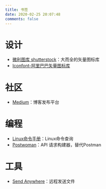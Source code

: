 ```yaml
---
title: 书签
date: 2020-02-25 20:07:48
comments: false
---
```


# 设计
- [微利图库 shutterstock](https://www.shutterstock.com/)：大而全的矢量图标库
- [Iconfont-阿里巴巴矢量图标库](https://www.iconfont.cn/)

# 社区
- [Medium](https://medium.com/)：博客发布平台

# 编程
- [Linux命令手册](https://man.linuxde.net/)：Linux命令查询
- [Postwoman](https://postwoman.io/)：API 请求构建器，替代Postman

# 工具
- [Send Anywhere](https://send-anywhere.com/)：远程发送文件
